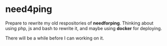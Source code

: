 # need4ping
Prepare to rewrite my old respositories of **needforping**.
Thinking about using php, js and bash to rewrite it, and maybe using **docker** for deploying.

There will be a while before I can working on it.
